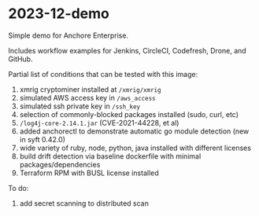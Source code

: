 # 2023-12-demo

Simple demo for Anchore Enterprise.

Includes workflow examples for Jenkins, CircleCI, Codefresh, Drone, and GitHub.

Partial list of conditions that can be tested with this image:

1. xmrig cryptominer installed at `/xmrig/xmrig`
2. simulated AWS access key in `/aws_access`
3. simulated ssh private key in `/ssh_key`
4. selection of commonly-blocked packages installed (sudo, curl, etc)
5. `/log4j-core-2.14.1.jar` (CVE-2021-44228, et al)
6. added anchorectl to demonstrate automatic go module detection (new in syft 0.42.0)
7. wide variety of ruby, node, python, java installed with different licenses
8. build drift detection via baseline dockerfile with minimal packages/dependencies
9. Terraform RPM with BUSL license installed

To do:
1. add secret scanning to distributed scan
